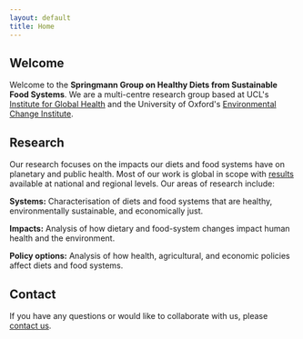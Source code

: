 ```yaml
---
layout: default
title: Home
---
```


## Welcome

Welcome to the **Springmann Group on Healthy Diets from Sustainable Food Systems**. We are a multi-centre research group based at UCL's [Institute for Global Health](https://www.ucl.ac.uk/global-health/igh-centres-0) and the University of Oxford's [Environmental Change Institute](https://www.eci.ox.ac.uk/research/environment-health).

## Research

Our research focuses on the impacts our diets and food systems have on planetary and public health. Most of our work is global in scope with [results](https://scaleffi.github.io/webtest-marco-2/research.html) available at national and regional levels. Our areas of research include:

**Systems:** Characterisation of diets and food systems that are healthy, environmentally sustainable, and economically just. <br>

**Impacts:** Analysis of how dietary and food-system changes impact human health and the environment. <br>

**Policy options:** Analysis of how health, agricultural, and economic policies affect diets and food systems. <br>
 

## Contact

If you have any questions or would like to collaborate with us, please [contact us](mailto:s.caleffi@ucl.ac.uk).


